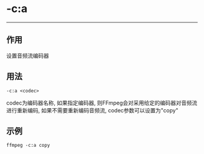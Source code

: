 # -c:a

---

## 作用

设置音频流编码器

## 用法

```shell
-c:a <codec>
```

codec为编码器名称, 如果指定编码器, 则FFmpeg会对采用给定的编码器对音频流进行重新编码, 如果不需要重新编码音频流, codec参数可以设置为"copy"

## 示例

```shell
ffmpeg -c:a copy
```
